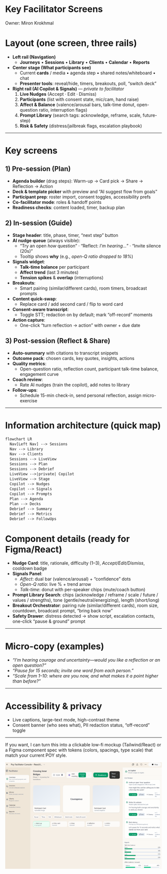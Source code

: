 # Key  Facilitator Screens

Owner: Miron Krokhmal

# Layout (one screen, three rails)

- **Left rail (Navigation)**
    - **Journeys** • **Sessions** • **Library** • **Clients** • **Calendar** • **Reports**
- **Center stage (What participants see)**
    - Current **cards** / media • agenda step • shared notes/whiteboard • chat
    - **Presenter tools**: reveal/hide, timers, breakouts, poll, “switch deck”
- **Right rail (AI Copilot & Signals)** — *private to facilitator*
    1. **Live Nudges** (Accept · Edit · Dismiss)
    2. **Participants** (list with consent state, mic/cam, hand raise)
    3. **Affect & Balance** (valence/arousal bars, talk-time donut, open-question ratio, interruption flags)
    4. **Prompt Library** (search tags: acknowledge, reframe, scale, future-step)
    5. **Risk & Safety** (distress/jailbreak flags, escalation playbook)

---

# Key screens

## 1) Pre-session (Plan)

- **Agenda builder** (drag steps): Warm-up → Card pick → Share → Reflection → Action
- **Deck & template picker** with preview and “AI suggest flow from goals”
- **Participant prep**: roster import, consent toggles, accessibility prefs
- **Co-facilitator mode**: roles & handoff points
- **Readiness checks**: content loaded, timer, backup plan

## 2) In-session (Guide)

- **Stage header**: title, phase, timer, “next step” button
- **AI nudge queue** (always visible):
    - “Try an open *how* question” · “Reflect: *I’m hearing…*” · “Invite silence (20s)”
    - Tooltip shows **why** (e.g., *open-Q ratio dropped to 18%*)
- **Signals widget**:
    - **Talk-time balance** per participant
    - **Affect trend** (last 3 minutes)
    - **Tension spikes** & **overlap** (interruptions)
- **Breakouts**:
    - Smart pairing (similar/different cards), room timers, broadcast prompts
- **Content quick-swap**:
    - Replace card / add second card / flip to word card
- **Consent-aware transcript**:
    - Toggle STT; redaction on by default; mark “off-record” moments
- **Action capture**:
    - One-click “turn reflection → action” with owner + due date

## 3) Post-session (Reflect & Share)

- **Auto-summary** with citations to transcript snippets
- **Outcome pack**: chosen cards, key quotes, insights, actions
- **Quality metrics**:
    - Open-question ratio, reflection count, participant talk-time balance, engagement curve
- **Coach review**:
    - Rate AI nudges (train the copilot), add notes to library
- **Follow-ups**:
    - Schedule 15-min check-in, send personal reflection, assign micro-exercise

---

# Information architecture (quick map)

```mermaid
flowchart LR
  Nav[Left Nav] --> Sessions
  Nav --> Library
  Nav --> Clients
  Sessions --> LiveView
  Sessions --> Plan
  Sessions --> Debrief
  LiveView -->|private| Copilot
  LiveView --> Stage
  Copilot --> Nudges
  Copilot --> Signals
  Copilot --> Prompts
  Plan --> Agenda
  Plan --> Decks
  Debrief --> Summary
  Debrief --> Metrics
  Debrief --> FollowUps
```

# Component details (ready for Figma/React)

- **Nudge Card**: title, rationale, difficulty (1–3), *Accept/Edit/Dismiss*, cooldown badge
- **Signals Panel**:
    - *Affect*: dual bar (valence/arousal) + “confidence” dots
    - *Open-Q ratio*: live % + trend arrow
    - *Talk-time*: donut with per-speaker chips (mute/coach button)
- **Prompt Library Search**: chips (acknowledge / reframe / scale / future / values / strengths), tone (gentle/neutral/energizing), length (short/long)
- **Breakout Orchestrator**: pairing rule (similar/different cards), room size, countdown, broadcast prompt, “bring back now”
- **Safety Drawer**: distress detected → show script, escalation contacts, one-click “pause & ground” prompt

---

# Micro-copy (examples)

- *“I’m hearing courage and uncertainty—would you like a reflection or an open question?”*
- *“Pause for 15 seconds; invite one word from each person.”*
- *“Scale from 1–10: where are you now, and what makes it a point higher than before?”*

---

# Accessibility & privacy

- Live captions, large-text mode, high-contrast theme
- Consent banner (who sees what), PII redaction status, “off-record” toggle

---

If you want, I can turn this into a clickable low-fi mockup (Tailwind/React) or a Figma component spec with tokens (colors, spacings, type scale) that match your current POY style.

![image.png](image.png)